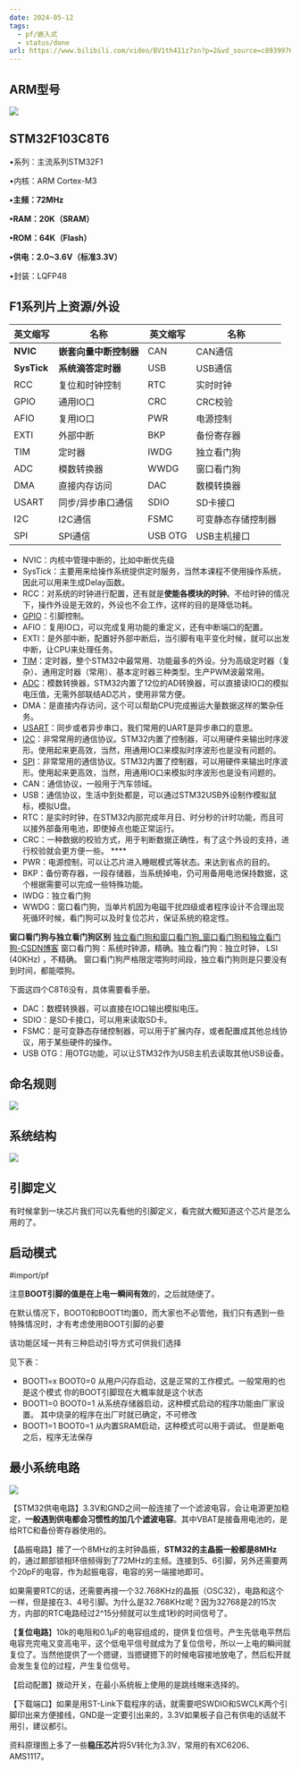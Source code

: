 ```yaml
---
date: 2024-05-12
tags:
  - pf/嵌入式
  - status/done
url: https://www.bilibili.com/video/BV1th411z7sn?p=2&vd_source=c89399762440182391a50eddcba93820
---
```

## ARM型号

![](Zassets/STM32.png)

## STM32F103C8T6

•系列：主流系列STM32F1

•内核：ARM Cortex-M3

**•主频：72MHz**

**•RAM：20K（SRAM）**

**•ROM：64K（Flash）**

**•供电：2.0~3.6V（标准3.3V）**

•封装：LQFP48

## **F1系列**片上资源/外设

| 英文缩写        | 名称            | 英文缩写    | 名称        |
| ----------- | ------------- | ------- | --------- |
| **NVIC**    | **嵌套向量中断控制器** | CAN     | CAN通信     |
| **SysTick** | **系统滴答定时器**   | USB     | USB通信     |
| RCC         | 复位和时钟控制       | RTC     | 实时时钟      |
| GPIO        | 通用IO口         | CRC     | CRC校验     |
| AFIO        | 复用IO口         | PWR     | 电源控制      |
| EXTI        | 外部中断          | BKP     | 备份寄存器     |
| TIM         | 定时器           | IWDG    | 独立看门狗     |
| ADC         | 模数转换器         | WWDG    | 窗口看门狗     |
| DMA         | 直接内存访问        | DAC     | 数模转换器     |
| USART       | 同步/异步串口通信     | SDIO    | SD卡接口     |
| I2C         | I2C通信         | FSMC    | 可变静态存储控制器 |
| SPI         | SPI通信         | USB OTG | USB主机接口   |

- NVIC：内核中管理中断的，比如中断优先级
- SysTick：主要用来给操作系统提供定时服务，当然本课程不使用操作系统，因此可以用来生成Delay函数。
- RCC：对系统的时钟进行配置，还有就是**使能各模块的时钟**。不给时钟的情况下，操作外设是无效的，外设也不会工作，这样的目的是降低功耗。
- [GPIO](GPIO.md)：引脚控制。
- AFIO：复用IO口，可以完成复用功能的重定义，还有中断端口的配置。
- EXTI：是外部中断，配置好外部中断后，当引脚有电平变化时候，就可以出发中断，让CPU来处理任务。
- [TIM](TIM.md)：定时器，整个STM32中最常用、功能最多的外设。分为高级定时器（复杂）、通用定时器（常用）、基本定时器三种类型。生产PWM波最常用。
- [ADC](ADC.md)：模数转换器，STM32内置了12位的AD转换器，可以直接读IO口的模拟电压值，无需外部联结AD芯片，使用非常方便。
- DMA：是直接内存访问，这个可以帮助CPU完成搬运大量数据这样的繁杂任务。
- [USART](串口.md)：同步或者异步串口，我们常用的UART是异步串口的意思。
- [I2C](I2C.md)：非常常用的通信协议。STM32内置了控制器，可以用硬件来输出时序波形。使用起来更高效，当然，用通用IO口来模拟时序波形也是没有问题的。
- [SPI](SPI.md)：非常常用的通信协议。STM32内置了控制器，可以用硬件来输出时序波形。使用起来更高效，当然，用通用IO口来模拟时序波形也是没有问题的。
- CAN：通信协议，一般用于汽车领域。
- USB：通信协议，生活中到处都是，可以通过STM32USB外设制作模拟鼠标，模拟U盘。
- RTC：是实时时钟，在STM32内部完成年月日、时分秒的计时功能，而且可以接外部备用电池，即使掉点也能正常运行。
- CRC：一种数据的校验方式，用于判断数据正确性，有了这个外设的支持，进行校验就会更方便一些。  ****
- PWR：电源控制，可以让芯片进入睡眠模式等状态。来达到省点的目的。
- BKP：备份寄存器，一段存储器，当系统掉电，仍可用备用电池保持数据，这个根据需要可以完成一些特殊功能。
- IWDG：独立看门狗
- WWDG：窗口看门狗，当单片机因为电磁干扰四级或者程序设计不合理出现死循环时候，看门狗可以及时复位芯片，保证系统的稳定性。

**窗口看门狗与独立看门狗区别**
[独立看门狗和窗口看门狗_窗口看门狗和独立看门狗-CSDN博客](https://blog.csdn.net/2301_77164542/article/details/131351687?ops_request_misc=%257B%2522request%255Fid%2522%253A%2522BED36465-A1C6-4615-819B-D9E8E22D00A7%2522%252C%2522scm%2522%253A%252220140713.130102334..%2522%257D&request_id=BED36465-A1C6-4615-819B-D9E8E22D00A7&biz_id=0&utm_medium=distribute.pc_search_result.none-task-blog-2~all~sobaiduend~default-1-131351687-null-null.142^v100^pc_search_result_base4&utm_term=%E7%AA%97%E5%8F%A3%E7%9C%8B%E9%97%A8%E7%8B%97%E4%B8%8E%E7%8B%AC%E7%AB%8B%E7%9C%8B%E9%97%A8%E7%8B%97&spm=1018.2226.3001.4187)
窗口看门狗：系统时钟源，精确。独立看门狗：独立时钟， LSI (40KHz) ，不精确。
窗口看门狗严格限定喂狗时间段，独立看门狗则是只要没有到时间，都能喂狗。

下面这四个C8T6没有，具体需要看手册。

- DAC：数模转换器，可以直接在IO口输出模拟电压。
- SDIO：是SD卡接口，可以用来读取SD卡。
- FSMC：是可变静态存储控制器，可以用于扩展内存，或者配置成其他总线协议，用于某些硬件的操作。
- USB OTG：用OTG功能，可以让STM32作为USB主机去读取其他USB设备。

## 命名规则

![](Zassets/STM32简介-8.png)

## 系统结构

![](Zassets/STM32简介-7.png)

## 引脚定义

有时候拿到一块芯片我们可以先看他的引脚定义，看完就大概知道这个芯片是怎么用的了。

## 启动模式

 #import/pf 

注意**BOOT引脚的值是在上电一瞬间有效**的，之后就随便了。

在默认情况下，BOOT0和BOOT1均置0，而大家也不必管他，我们只有遇到一些特殊情况时，才有考虑使用BOOT引脚的必要

该功能区域一共有三种启动引导方式可供我们选择

见下表：

- BOOT1=x BOOT0=0 从用户闪存启动，这是正常的工作模式。一般常用的也是这个模式
    你的BOOT引脚现在大概率就是这个状态
- BOOT1=0 BOOT0=1 从系统存储器启动，这种模式启动的程序功能由厂家设置。
    其中烧录的程序在出厂时就已确定，不可修改
- BOOT1=1 BOOT0=1 从内置SRAM启动，这种模式可以用于调试。
    但是断电之后，程序无法保存

## 最小系统电路

![](Zassets/STM32简介-5.png)

【STM32供电电路】3.3V和GND之间一般连接了一个滤波电容，会让电源更加稳定，**一般遇到供电都会习惯性的加几个滤波电容**。其中VBAT是接备用电池的，是给RTC和备份寄存器使用的。

【晶振电路】接了一个8MHz的主时钟晶振，**STM32的主晶振一般都是8MHz**的，通过颞部锁相环倍频得到了72MHz的主频。连接到5、6引脚，另外还需要两个20pF的电容，作为起振电容，电容的另一端接地即可。

如果需要RTC的话，还需要再接一个32.768KHz的晶振（OSC32），电路和这个一样，但是接在3、4号引脚。为什么是32.768KHz呢？因为32768是2的15次方，内部的RTC电路经过2^15分频就可以生成1秒的时间信号了。

【**复位电路**】10k的电阻和0.1μF的电容组成的，提供复位信号。产生先低电平然后电容充完电又变高电平，这个低电平信号就成为了复位信号，所以一上电的瞬间就复位了。当然他提供了一个摁键，当摁键摁下的时候电容接地放电了，然后松开就会发生复位的过程，产生复位信号。

【启动配置】拨动开关，在最小系统板上使用的是跳线帽来选择的。

【下载端口】如果是用ST-Link下载程序的话，就需要吧SWDIO和SWCLK两个引脚印出来方便接线，GND是一定要引出来的，3.3V如果板子自己有供电的话就不用引，建议都引。

资料原理图上多了一些**稳压芯片**将5V转化为3.3V，常用的有XC6206、AMS1117。
